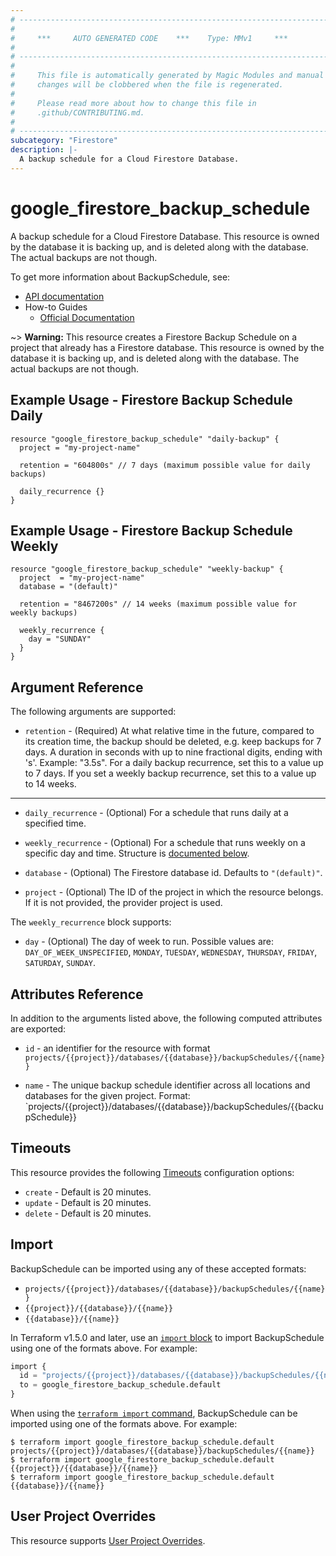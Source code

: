 ```yaml
---
# ----------------------------------------------------------------------------
#
#     ***     AUTO GENERATED CODE    ***    Type: MMv1     ***
#
# ----------------------------------------------------------------------------
#
#     This file is automatically generated by Magic Modules and manual
#     changes will be clobbered when the file is regenerated.
#
#     Please read more about how to change this file in
#     .github/CONTRIBUTING.md.
#
# ----------------------------------------------------------------------------
subcategory: "Firestore"
description: |-
  A backup schedule for a Cloud Firestore Database.
---
```


# google\_firestore\_backup\_schedule

A backup schedule for a Cloud Firestore Database.
This resource is owned by the database it is backing up, and is deleted along with the database.
The actual backups are not though.


To get more information about BackupSchedule, see:

* [API documentation](https://cloud.google.com/firestore/docs/reference/rest/v1/projects.databases.backupSchedules)
* How-to Guides
    * [Official Documentation](https://cloud.google.com/firestore/docs/backups)

~> **Warning:** This resource creates a Firestore Backup Schedule on a project that already has
a Firestore database.
This resource is owned by the database it is backing up, and is deleted along
with the database. The actual backups are not though.

## Example Usage - Firestore Backup Schedule Daily


```hcl
resource "google_firestore_backup_schedule" "daily-backup" {
  project = "my-project-name"

  retention = "604800s" // 7 days (maximum possible value for daily backups)

  daily_recurrence {}
}
```
## Example Usage - Firestore Backup Schedule Weekly


```hcl
resource "google_firestore_backup_schedule" "weekly-backup" {
  project  = "my-project-name"
  database = "(default)"

  retention = "8467200s" // 14 weeks (maximum possible value for weekly backups)

  weekly_recurrence {
    day = "SUNDAY"
  }
}
```

## Argument Reference

The following arguments are supported:


* `retention` -
  (Required)
  At what relative time in the future, compared to its creation time, the backup should be deleted, e.g. keep backups for 7 days.
  A duration in seconds with up to nine fractional digits, ending with 's'. Example: "3.5s".
  For a daily backup recurrence, set this to a value up to 7 days. If you set a weekly backup recurrence, set this to a value up to 14 weeks.


- - -


* `daily_recurrence` -
  (Optional)
  For a schedule that runs daily at a specified time.

* `weekly_recurrence` -
  (Optional)
  For a schedule that runs weekly on a specific day and time.
  Structure is [documented below](#nested_weekly_recurrence).

* `database` -
  (Optional)
  The Firestore database id. Defaults to `"(default)"`.

* `project` - (Optional) The ID of the project in which the resource belongs.
    If it is not provided, the provider project is used.


<a name="nested_weekly_recurrence"></a>The `weekly_recurrence` block supports:

* `day` -
  (Optional)
  The day of week to run.
  Possible values are: `DAY_OF_WEEK_UNSPECIFIED`, `MONDAY`, `TUESDAY`, `WEDNESDAY`, `THURSDAY`, `FRIDAY`, `SATURDAY`, `SUNDAY`.

## Attributes Reference

In addition to the arguments listed above, the following computed attributes are exported:

* `id` - an identifier for the resource with format `projects/{{project}}/databases/{{database}}/backupSchedules/{{name}}`

* `name` -
  The unique backup schedule identifier across all locations and databases for the given project. Format:
  `projects/{{project}}/databases/{{database}}/backupSchedules/{{backupSchedule}}


## Timeouts

This resource provides the following
[Timeouts](https://developer.hashicorp.com/terraform/plugin/sdkv2/resources/retries-and-customizable-timeouts) configuration options:

- `create` - Default is 20 minutes.
- `update` - Default is 20 minutes.
- `delete` - Default is 20 minutes.

## Import


BackupSchedule can be imported using any of these accepted formats:

* `projects/{{project}}/databases/{{database}}/backupSchedules/{{name}}`
* `{{project}}/{{database}}/{{name}}`
* `{{database}}/{{name}}`


In Terraform v1.5.0 and later, use an [`import` block](https://developer.hashicorp.com/terraform/language/import) to import BackupSchedule using one of the formats above. For example:

```tf
import {
  id = "projects/{{project}}/databases/{{database}}/backupSchedules/{{name}}"
  to = google_firestore_backup_schedule.default
}
```

When using the [`terraform import` command](https://developer.hashicorp.com/terraform/cli/commands/import), BackupSchedule can be imported using one of the formats above. For example:

```
$ terraform import google_firestore_backup_schedule.default projects/{{project}}/databases/{{database}}/backupSchedules/{{name}}
$ terraform import google_firestore_backup_schedule.default {{project}}/{{database}}/{{name}}
$ terraform import google_firestore_backup_schedule.default {{database}}/{{name}}
```

## User Project Overrides

This resource supports [User Project Overrides](https://registry.terraform.io/providers/hashicorp/google/latest/docs/guides/provider_reference#user_project_override).
